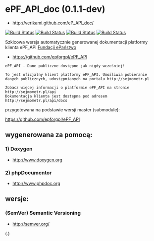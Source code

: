 ePF_API_doc (0.1.1-dev)
======================

* http://verikami.github.com/eP_API_doc/

[![Build Status](https://travis-ci.org/veriKami/eP_API_doc.png)](https://travis-ci.org/veriKami/eP_API_doc)
[![Build Status](https://travis-ci.org/veriKami/eP_API_doc.png?branch=gh-pages)](https://travis-ci.org/veriKami/eP_API_doc)
[![Build Status](https://travis-ci.org/veriKami/eP_API_doc.png?branch=master)](https://travis-ci.org/veriKami/eP_API_doc)
[![Build Status](https://travis-ci.org/veriKami/eP_API_doc.png?branch=master,gh-pages)](https://travis-ci.org/veriKami/eP_API_doc)



Szkicowa wersja automatycznie generowanej dokumentacji platformy klienta ePF_API [Fundacji ePaństwo](http://epanstwo.org.pl/)

* https://github.com/epforgpl/ePF_API

```
ePF_API - Dane publiczne dostępne jak nigdy wcześniej!

To jest oficjalny klient platformy ePF_API. Umożliwia pobieranie 
danych publicznych, udostępnianych na portalu http://sejmometr.pl

Zobacz więcej informacji o platformie ePF_API na stronie http://sejmometr.pl/api
Dokumentacja klienta jest dostępna pod adresem http://sejmometr.pl/api/docs
```

przygotowana na podstawie wersji master (submodule):

https://github.com/epforgpl/ePF_API


wygenerowana za pomocą:
-----------------------

### 1) Doxygen

* http://www.doxygen.org

### 2) phpDocumentor

* http://www.phpdoc.org

wersje:
-------

### (SemVer) Semantic Versioning

* http://semver.org/

(.)

